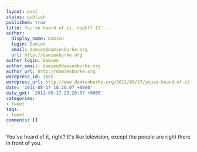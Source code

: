 ```yaml
---
layout: post
status: publish
published: true
title: You've heard of it, right? It'...
author:
  display_name: Damien
  login: Damien
  email: damien@damienburke.org
  url: http://damienburke.org
author_login: Damien
author_email: damien@damienburke.org
author_url: http://damienburke.org
wordpress_id: 1682
wordpress_url: http://www.damienburke.org/2011/08/17/youve-heard-of-it-right-it/
date: '2011-08-17 18:20:07 +0000'
date_gmt: '2011-08-17 23:20:07 +0000'
categories:
- tweet
tags:
- tweet
comments: []
---
```

<p>You've heard of it, right? It's like television, except the people are right there in front of you.</p>
